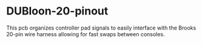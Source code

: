 # DUBloon-20-pinout
This pcb organizes controller pad signals to easily interface with the Brooks 20-pin wire harness allowing for fast swaps between consoles.
